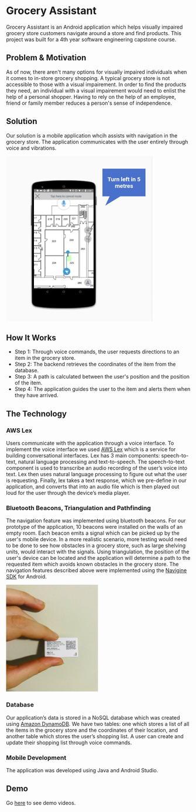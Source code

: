 # Grocery Assistant
Grocery Assistant is an Android application which helps visually impaired grocery store customers navigate around a store and find products.
This project was built for a 4th year software engineering capstone course.

## Problem & Motivation
As of now, there aren't many options for visually impaired individuals when it comes to in-store grocery shopping. A typical grocery store is not accessible to those with a visual impairement. In order to find the products they need, an individual with a visual impairement would need to enlist the help of a personal shopper. Having to rely on the help of an employee, friend or family member reduces a person's sense of independence.   

## Solution
Our solution is a mobile application whcih assists with navigation in the grocery store. The application communicates with the user entirely through voice and vibrations.

<img src="/media/images/interface.png" width="400">

## How It Works
- Step 1: Through voice commands, the user requests directions to an item in the grocery store.
- Step 2: The backend retrieves the coordinates of the item from the database.
- Step 3: A path is calculated between the user's position and the position of the item.
- Step 4: The application guides the user to the item and alerts them when they have arrived.

## The Technology

### AWS Lex
Users communicate with the application through a voice interface. To implement the voice interface we used [AWS Lex](https://aws.amazon.com/lex/) which is a service for building conversational interfaces. Lex has 3 main components: speech-to-text, natural language processing and text-to-speech. The speech-to-text component is used to transcribe an audio recording of the user’s voice into text. Lex then uses natural language processing to figure out what the user is requesting. Finally, lex takes a text response, which we pre-define in our application, and converts that into an audio file which is then played out loud for the user through the device’s media player.

### Bluetooth Beacons, Triangulation and Pathfinding
The navigation feature was implemented using bluetooth beacons. For our prototype of the application, 10 beacons were installed on the walls of an empty room. Each beacon emits a signal which can be picked up by the user's mobile device. In a more realistic scenario, more testing would need to be done to see how obstacles in a grocery store, such as large shelving units, would interact with the signals. Using triangulation, the position of the user's device can be located and the application will determine a path to the requested item which avoids known obstacles in the grocery store. The navigation features described above were implemented using the [Navigine SDK](https://github.com/Navigine/Android-SDK) for Android.

![Bluetooth beacon](/media/images/beacon.png)

### Database
Our application’s data is stored in a NoSQL database which was created using [Amazon DynamoDB](https://aws.amazon.com/dynamodb/). We have two tables: one which stores a list of all the items in the grocery store and the coordinates of their location, and another table which stores the user’s shopping list. A user can create and update their shopping list through voice commands.

### Mobile Development
The application was developed using Java and Android Studio.

## Demo
Go [here](/media/demo-videos) to see demo videos.
